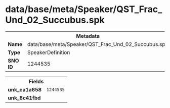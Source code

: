 <h1>data/base/meta/Speaker/QST_Frac_Und_02_Succubus.spk</h1><table><tr><th colspan="100%">Metadata</th></tr><tr><td><b>Name</b></td><td>data/base/meta/Speaker/QST_Frac_Und_02_Succubus.spk</td></tr><tr><td><b>Type</b></td><td>SpeakerDefinition</td></tr><tr><td><b>SNO ID</b></td><td>1244535</td></tr></table>

<table><tr><th colspan="100%">Fields</th></tr><tr><td><b>unk_ca1a658</b></td><td><code>1244535</code></td></tr><tr><td><b>unk_8c41fbd</b></td><td></td></tr></table>

